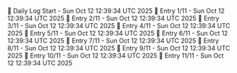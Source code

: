 📅 Daily Log Start - Sun Oct 12 12:39:34 UTC 2025
📌 Entry 1/11 - Sun Oct 12 12:39:34 UTC 2025
📌 Entry 2/11 - Sun Oct 12 12:39:34 UTC 2025
📌 Entry 3/11 - Sun Oct 12 12:39:34 UTC 2025
📌 Entry 4/11 - Sun Oct 12 12:39:34 UTC 2025
📌 Entry 5/11 - Sun Oct 12 12:39:34 UTC 2025
📌 Entry 6/11 - Sun Oct 12 12:39:34 UTC 2025
📌 Entry 7/11 - Sun Oct 12 12:39:34 UTC 2025
📌 Entry 8/11 - Sun Oct 12 12:39:34 UTC 2025
📌 Entry 9/11 - Sun Oct 12 12:39:34 UTC 2025
📌 Entry 10/11 - Sun Oct 12 12:39:34 UTC 2025
📌 Entry 11/11 - Sun Oct 12 12:39:34 UTC 2025
